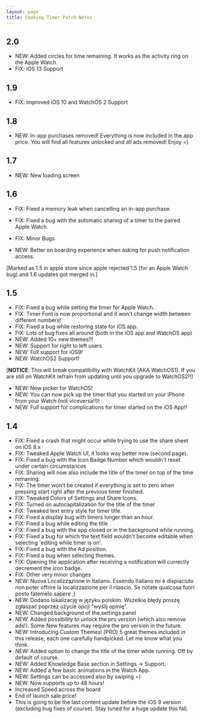 ```yaml
---
layout: page
title: Cooking Timer Patch Notes
---
```


## 2.0

- NEW: Added circles for time remaining. It works as the activity ring on the Apple Watch.
- FIX: iOS 13 Support

## 1.9

- FIX: improved iOS 10 and WatchOS 2 Support

## 1.8

- NEW: In-app purchases removed! Everything is now included in the app price. You will find all features unlocked and all ads removed! Enjoy =)

## 1.7

- NEW: New loading screen

## 1.6

- FIX: Fixed a memory leak when cancelling an in-app purchase.
- FIX: Fixed a bug with the automatic sharing of a timer to the paired Apple Watch.
- FIX: Minor Bugs

- NEW: Better on boarding experience when asking for push notification access.

[Marked as 1.5 in apple store since apple rejected 1.5 (for an Apple Watch bug) and 1.6 updates got merged in.]

## 1.5

* FIX: Fixed a bug while setting the timer for Apple Watch.
* FIX: Timer Font is now proportional and it won't change width between different numbers!
* FIX: Fixed a bug while restoring state for iOS app.
* FIX: Lots of bug fixes all around (both in the iOS app and WatchOS app)
* NEW: Added 10+ new themes!!!
* NEW: Support for right to left users
* NEW: Full support for iOS9!
* NEW: WatchOS2 Support!

[**NOTICE**: This will break compatibility with WatchKit (AKA WatchOS1). If you are still on WatchKit refrain from updating until you upgrade to WatchOS2!!]

* NEW: New picker for WatchOS!
* NEW: You can now pick up the timer that you started on your iPhone from your Watch (not viceversa!!)!
* NEW: Full support for complications for timer started on the iOS App!!



## 1.4

* FIX: Fixed a crash that might occur while trying to use the share sheet on iOS 8.x
* FIX: Tweaked Apple Watch UI, it looks way better now (second page).
* FIX: Fixed a bug with the Icon Badge Number which wouldn't reset under certain circumstances
* FIX: Sharing will now also include the title of the timer on top of the time remaning.
* FIX: The timer won't be created if everything is set to zero when pressing start right after the previous timer finished.
* FIX: Tweaked Colors of Settings and Share Icons.
* FIX: Turned on autocapitalization for the title of the timer
* FIX: Tweaked text entry style for timer title.
* FIX: Fixed a display bug with timers longer than an hour.
* FIX: Fixed a bug while editing the title
* FIX: Fixed a bug with the app closed or in the background while running.
* FIX: Fixed a bug for which the text field wouldn't become editable when selecting 'editing while timer is on'.
* FIX: Fixed a bug with the Ad position.
* FIX: Fixed a bug when selecting themes.
* FIX: Opening the application after receiving a notification will currectly decrement the icon badge.
* FIX: Other very minor changes
* NEW: Nuova Localizzazione in Italiano. Essendo Italiano mi è dispiaciuto non poter offrire la localizzazione per il rilascio. Se notate qualcosa fuori posto fatemelo sapere ;)
* NEW: Dodano lokalizację w języku polskim. Wszelkie błędy proszę zgłaszać poprzez użycie opcji "wyślij opinię".
* NEW: Changed background of the settings panel
* NEW: Added possibility to unlock the pro version (which also remove ads!). Some New features may require the pro version in the future.
* NEW: Introducing Custom Themes! (PRO) 5 great themes included in this release, each one carefully handpicked. Let me know what you think.
* NEW: Added option to change the title of the timer while running. Off by default of course.
* NEW: Added Knowledge Base section in Settings -> Support.
* NEW: Added a few basic animations in the Watch App.
* NEW: Settings can be accessed also by swiping =)
* NEW: Now supports up to 48 hours!
* Increased Speed across the board
* End of launch sale price!
* This is going to be the last content update before the iOS 9 version (excluding bug fixes of course). Stay tuned for a huge update this fall.


